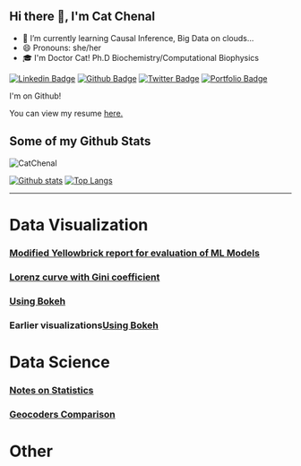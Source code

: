 ## Hi there 👋, I'm Cat Chenal

<!--
**CatChenal/CatChenal** is a ✨ _special_ ✨ repository because its `README.md` (this file) appears on your GitHub profile.

Here are some ideas to get you started:
- 👯 I’m looking to collaborate on ...
- 🤔 I’m looking for help with ...
- 💬 Ask me about ...
- 📫 How to reach me: ...
- 🔭 I’m currently working on ...
-->

- 🌱 I’m currently learning Causal Inference, Big Data on clouds...
- 😄 Pronouns: she/her
- 🎓 I'm Doctor Cat! Ph.D Biochemistry/Computational Biophysics

 
[![Linkedin Badge](https://img.shields.io/badge/-catchenal-0072b1?style=flat&logo=Linkedin&logoColor=white&link=https://www.linkedin.com/in/catchenal/)](https://www.linkedin.com/in/catchenal/) [![Github Badge](https://img.shields.io/badge/-CatChenal-grey?style=flat&logo=github&logoColor=white&link=https://github.com/CatChenal/)](https://www.github.com/CatChenal/) [![Twitter Badge](https://img.shields.io/badge/-Ylemental-00acee?style=flat&logo=twitter&logoColor=white&link=https://twitter.com/Ylemental/)](https://www.twitter.com/Ylemental/) [![Portfolio Badge](https://img.shields.io/badge/portfolio-web-blue?style=flat&link=catchenal@io/)](catchenal@io/) <p align='left'>I'm on Github!</p><p align='left'> You can view my resume <a href='no cv link yet ' target=_blank><u>here</u>.</a></p>
## Some of my Github Stats
<p align=left> <img src=https://komarev.com/ghpvc/?username=CatChenal alt=CatChenal /> </p>

[![Github stats](https://github-readme-stats.vercel.app/api?username=CatChenal&show_icons=true&hide=commits)](https://github.com/CatChenal/github-readme-stats)
[![Top Langs](https://github-readme-stats.vercel.app/api/top-langs/?username=CatChenal&layout=compact)](https://github.com/CatChenal/github-readme-stats)

---

# Data Visualization

### [ Modified Yellowbrick report for evaluation of ML Models](../Yellowbricks/README.md)
### [Lorenz curve with Gini coefficient](../Lorenz_Gini_P_curve/README.md)
### [Using Bokeh](../Bokeh_of_Irises/README.md)
### Earlier visualizations[Using Bokeh](../DataVis/README.md)

# Data Science
### [Notes on Statistics](../Statistics-in-Python)
### [Geocoders Comparison](../Geocoders_Comparison)

# Other
